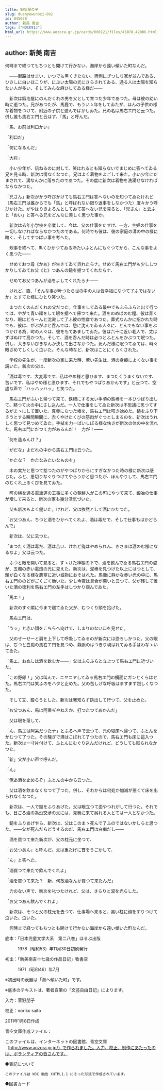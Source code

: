 ```yaml
---
title: 鍛冶屋の子
slug: duanyewunozi-082
id: 045078
author: 新美 南吉
tags: ["NDCK913"]
html_url: https://www.aozora.gr.jp/cards/000121/files/45078_42006.html
---
```


## author: 新美 南吉

何時まで経つてもちつとも開けて行かない、海岸から遠い傾いた町なんだ。

　――街路はせまい、いつでも黒くきたない、両側にぎつしり家が並んでゐる、ひさしに白いほこりが、にぶい太陽の光にさらされてゐる、通る人は太陽を知らない人が多い、そしてみんな麻ひしてゐる様だ――

　新次は鍛冶屋にのんだくれの男を父として育つた少年であつた。母は彼の幼い時に逝つた。兄があつたが、馬鹿で、もういゝ年をしてゐたが、ほんの子供の様な着物をつけて、附近の子供と遊んでばかしゐた。兄の名は馬右エ門と云つた。併し誰も馬右エ門と云はず、「馬」と呼んだ。

「馬、お前は利口かい」

「利口だ」

「何になるんだ」

「大将」

　小い少年が、訊ねるのに対して、笑はれるとも知らないでまじめに答へてゐる兄を見る時、新次は情なくなつた。兄はよく着物をよごして来た。小い少年にだまされて、溝なんかに落ちたのであつた。その度に新次は着物を洗濯せなければならなかつた。

「兄さん」新次がかう呼びかけても馬右エ門は答へないのを知つてゐたけれど（馬右エ門は誰からでも「馬」と呼ばれない限り返事をしなかつた）度々かう呼びかけた。がやはりきよろんとしてゐて答へない兄を見ると、「兄さん」と云ふと「おい」と答へる兄をどんなに羨しく思つた事か。

　新次は去年小学校を卒業して、今は、父の仕事をたすけ、一方、主婦の仕事を一切しなければならなかつたのである。何時でも彼は、彼の家庭の溝の中の様に暗く、そしてすつぱい事を考へた。

　炊事を終へて、黒くひかつてゐる冷たいふとんにもぐつてから、こんな事をよく思つた――

　せめておつ母《かあ》が生きてゐて呉れたらナ。せめて馬右エ門がも少ししつかりしてゐてお父《と》つあんの鎚を握つてくれたらナ、

　せめてお父つあんが酒をよしてくれたらナ――

　けれど、直、「そんな事が叶つたら世の中の人は皆幸福になつて了ふではないか」とすてた様にひとり笑つた。

　まつたくのんだくれの父だつた。仕事をしてゐる最中でもふらふらと出て行つては、やがて青い顔をして眼を据へて帰つて来た。酒をのめばのむ程、彼は青くなり、眼はどろーんと沈澱して了ふ彼の性癖であつた。葬式なんかに招かれた時でも、彼は、がぶがぶと呑んでは、愁に沈んでゐる人々に、とんでもない事をぶつかける為、町の人々は、彼をもてあましてゐた。彼は六十に近い老人で、丈はずばぬけて高かつた。そして、酒を呑んだ時は必つとふとんをかぶつて眠つた。併し、大きないびきなんか決して出さなかつた。死んだ様に眠つてゐては、時々眼ざめてしくしく泣いた。そんな時など、新次はことにくらくされた。

　学校の先生が、一度新次の家に来た時、若い先生は、酒の身躯によくない事を説いた。新次の父は、

「酒は毒です、大変毒です、私はやめ様と思ひます、まつたくうまくないです、苦いです、私はやめ様と思ひます、それでもやつぱりあかんです」と云つて、空虚な声で「ハッハッハッ」と笑つた。

　馬右エ門がふいと帰つて来て、鉄柵にする太い手頃の鉄棒を一本ひつぱり出して、黙つて火の中にさし込んだ。一人で仕事をしてゐた新次は不思議に思つてするがまゝにして置いた。真赤になつた棒を、馬右エ門は叩き始めた。鎚をふり下さうとする瞬間瞬間に、赤くやけたくびの筋肉がぐつとしまるのを、新次はうれしく思つて見つめてゐた。手拭を力一ぱいしぼる様な快さが新次の体の中を流れた。馬右エ門にだつて力があるんだ！　力が！――

「何を造るんけ？」

「がだな」よだれの中から馬右エ門は云つた。

「かたな？　かたなみたいなものを」

　木の実だと思つて拾つたのがやつぱりからにすぎなかつた時の様に新次は感じた。ふと、思切りなぐりつけてやらうかと思つたが、ぼんやりして、馬右エ門のむくれ上るくびを見てゐた。

　町の横を通る電車道の工事に多くの朝鮮人がこの町にやつて来て、鍛冶の仕事が増して来ると、新次の家も幾分活気づいた。

　父も新次もよく働いた。けれど、父は依然として酒にひたつた。

「お父つあん、ちつと酒をひかへてくれよ、酒は毒だで、そして仕事もはかどらんで」

　新次は、父に云つた。

「まつたく酒は毒だ、酒は苦い、けれど俺はやめられん、きさまは酒のむ様になるなよ」父は云つた。

　ふつと眼を開いて見ると、すゝけた神棚の下で、酒を飲んでゐる馬右エ門の姿が、五燭の赤い電燈の光に見えた。新次は、泥棒を見つけた以上にはつとして、頭が白くなる様な悪寒に近い或物におそはれた。馬鹿に静かな赤い光の中に、馬右エ門ののどがごくごく動いた。少し今夜は具合が悪いと云つて、父が残して置いた酒の徳利を馬右エ門の左手はしつかり掴んでゐた。

「馬エ！」

　新次のすぐ隣に今まで寝てゐた父が、むつくり頭を拾げた。

　馬右エ門は、

「うッ」と赤い顔をこちらへ向けて、しまりのない口を見せた。

　父のせーせーと肩を上下して呼吸してゐるのが新次には恐ろしかつた。父の眼は、ぢつと白痴の馬右エ門を見つめ、静脈のはつきり現はれてゐる手はわなゝいてゐた。

「馬エ、おぬしは酒を飲むか――」父はふらふらと立上つて馬右エ門に近づいた。

「この野郎！」父は叫んで、ニヤニヤしてゐる馬右エ門の横面にガンとくらはせた。馬右エ門は笑ふのをハタと止めた。父の苦しげな呼吸はますます烈しくなつた。

　そして又、殴らうとした。新次は我知らず跳出して行つて、父を止めた。

「お父つあん、馬は阿呆ぢやねえか、打つたつてあかんだ」

　父は眼を落して、

「ん、馬エは阿呆だつたナ」とふるへ声で云つて、元の寝床へ帰つて、ふとんをかむつて了つた。その騒ぎで酒はこぼれて了つたので、馬右エ門も床に這入つた。新次は一寸片付けて、ふとんにむぐり込んだけれど、どうしても眠られなかつた。

「新」父が小い声で呼んだ。

「ん」

「俺あ酒を止めるぞ」ふとんの中から云つた。

　父は酒を飲まなくなつて了つた。併し、それからは何処か加減が悪くて床を出られなくなつた。

　新次は、一人で鎚をふりあげた。父は眼立つて面やつれがして行つた。それでも、日ごろ酒の為没交渉の父には、見舞に来て呉れる人とては一人となかつた。

　鎚をふりあげ乍ら、新次は、父はこのまゝ死んで了ふのではないかしらと思つた。――父が死んだらどうするのだ、馬右エ門は白痴だし――

　酒を買つて来た新次が、父の枕元に坐つて、

「お父つあん」と呼んだ。父は重たげに首をうごかして、

「ん」と答へた。

「酒買つて来たで飲んでくれよ」

「酒を買つて来た？　新、何故酒なんか買つて来たんだ」

　力のない声で、新次を叱つたけれど、父は、きらりと涙を光らした。

「お父つあん飲んでくれよ」

　新次は、そつと父の枕元を去つて、仕事場へ来ると、黒い柱に顔をすりつけて泣いた。泣いた。

　何時まで経つてもちつとも開けて行かない海岸から遠い傾いた町なんだ。













底本：「日本児童文学大系　第二八巻」ほるぷ出版

　　　1978（昭和53）年11月30日初刷発行

初出：「新美南吉十七歳の作品日記」牧書店

　　　1971（昭和46）年7月

※初出時の表題は「海へ傾いた町」です。

※底本のテキストは、著者自筆の「文芸自由日記」によります。

入力：菅野朋子

校正：noriko saito

2011年1月8日作成

青空文庫作成ファイル：

このファイルは、インターネットの図書館、青空文庫（http://www.aozora.gr.jp/）で作られました。入力、校正、制作にあたったのは、ボランティアの皆さんです。











●表記について


	このファイルは W3C 勧告 XHTML1.1 にそった形式で作成されています。







●図書カード